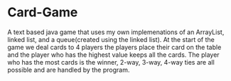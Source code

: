 # Card-Game
A text based java game that uses my own implemenations of an ArrayList, linked list, and a queue(created using the linked list).
At the start of the game we deal cards to 4 players the players place their card on the table and the player who has the highest value keeps all the cards. 
The player who has the most cards is the winner, 2-way, 3-way, 4-way ties are all possible and are handled by the program.
